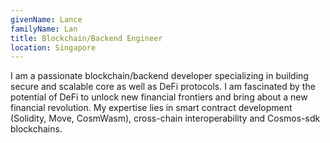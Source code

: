 ```yaml
---
givenName: Lance
familyName: Lan
title: Blockchain/Backend Engineer
location: Singapore
---
```


I am a passionate blockchain/backend developer specializing in building secure and scalable core as well as DeFi protocols. I am fascinated by the potential of DeFi to unlock new financial frontiers and bring about a new financial revolution. My expertise lies in smart contract development (Solidity, Move, CosmWasm), cross-chain interoperability and Cosmos-sdk blockchains.
